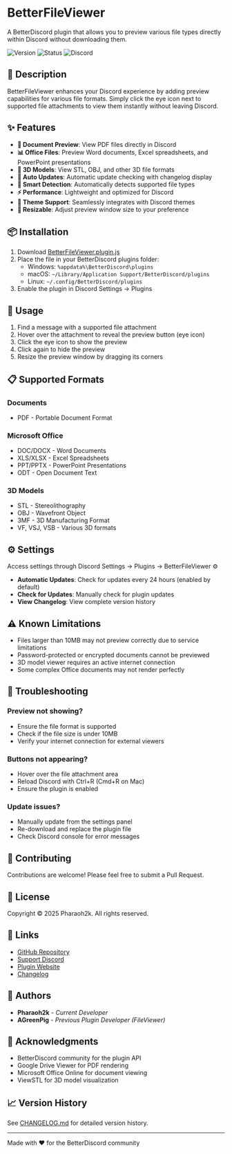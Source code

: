 # BetterFileViewer

A BetterDiscord plugin that allows you to preview various file types directly within Discord without downloading them.

![Version](https://img.shields.io/badge/version-3.0.0-blue.svg)
![Status](https://img.shields.io/badge/status-active-success.svg)
![Discord](https://img.shields.io/badge/discord-BetterDiscord-7289DA.svg)

## 📖 Description

BetterFileViewer enhances your Discord experience by adding preview capabilities for various file formats. Simply click the eye icon next to supported file attachments to view them instantly without leaving Discord.

## ✨ Features

- **📄 Document Preview**: View PDF files directly in Discord
- **📊 Office Files**: Preview Word documents, Excel spreadsheets, and PowerPoint presentations
- **🎨 3D Models**: View STL, OBJ, and other 3D file formats
- **🔄 Auto Updates**: Automatic update checking with changelog display
- **🎯 Smart Detection**: Automatically detects supported file types
- **⚡ Performance**: Lightweight and optimized for Discord
- **🎨 Theme Support**: Seamlessly integrates with Discord themes
- **📏 Resizable**: Adjust preview window size to your preference

## 📦 Installation

1. Download [BetterFileViewer.plugin.js](https://raw.githubusercontent.com/Pharaoh2k/BetterDiscordStuff/refs/heads/main/Plugins/BetterFileViewer/BetterFileViewer.plugin.js)
2. Place the file in your BetterDiscord plugins folder:
   - Windows: `%appdata%\BetterDiscord\plugins`
   - macOS: `~/Library/Application Support/BetterDiscord/plugins`
   - Linux: `~/.config/BetterDiscord/plugins`
3. Enable the plugin in Discord Settings → Plugins

## 🚀 Usage

1. Find a message with a supported file attachment
2. Hover over the attachment to reveal the preview button (eye icon)
3. Click the eye icon to show the preview
4. Click again to hide the preview
5. Resize the preview window by dragging its corners

## 📋 Supported Formats

### Documents
- PDF - Portable Document Format

### Microsoft Office
- DOC/DOCX - Word Documents
- XLS/XLSX - Excel Spreadsheets
- PPT/PPTX - PowerPoint Presentations
- ODT - Open Document Text

### 3D Models
- STL - Stereolithography
- OBJ - Wavefront Object
- 3MF - 3D Manufacturing Format
- VF, VSJ, VSB - Various 3D formats

## ⚙️ Settings

Access settings through Discord Settings → Plugins → BetterFileViewer ⚙️

- **Automatic Updates**: Check for updates every 24 hours (enabled by default)
- **Check for Updates**: Manually check for plugin updates
- **View Changelog**: View complete version history

## ⚠️ Known Limitations

- Files larger than 10MB may not preview correctly due to service limitations
- Password-protected or encrypted documents cannot be previewed
- 3D model viewer requires an active internet connection
- Some complex Office documents may not render perfectly

## 🔧 Troubleshooting

### Preview not showing?
- Ensure the file format is supported
- Check if the file size is under 10MB
- Verify your internet connection for external viewers

### Buttons not appearing?
- Hover over the file attachment area
- Reload Discord with Ctrl+R (Cmd+R on Mac)
- Ensure the plugin is enabled

### Update issues?
- Manually update from the settings panel
- Re-download and replace the plugin file
- Check Discord console for error messages

## 🤝 Contributing

Contributions are welcome! Please feel free to submit a Pull Request.

## 📝 License

Copyright © 2025 Pharaoh2k. All rights reserved.

## 🔗 Links

- [GitHub Repository](https://github.com/Pharaoh2k/BetterDiscordStuff)
- [Support Discord](https://discord.gg/JsqBVSCugb)
- [Plugin Website](https://pharaoh2k.github.io/BetterDiscordStuff/)
- [Changelog](https://raw.githubusercontent.com/Pharaoh2k/BetterDiscordStuff/refs/heads/main/Plugins/BetterFileViewer/CHANGELOG.md)

## 👥 Authors

- **Pharaoh2k** - *Current Developer*
- **AGreenPig** - *Previous Plugin Developer (FileViewer)*

## 🙏 Acknowledgments

- BetterDiscord community for the plugin API
- Google Drive Viewer for PDF rendering
- Microsoft Office Online for document viewing
- ViewSTL for 3D model visualization

## 📈 Version History

See [CHANGELOG.md](https://raw.githubusercontent.com/Pharaoh2k/BetterDiscordStuff/refs/heads/main/Plugins/BetterFileViewer/CHANGELOG.md) for detailed version history.

---

Made with ❤️ for the BetterDiscord community
